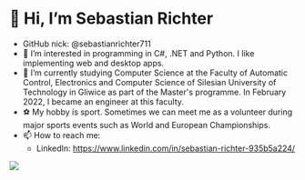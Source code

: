 # 👋 Hi, I’m Sebastian Richter
- GitHub nick: @sebastianrichter711
- 👀 I’m interested in programming in C#, .NET and Python. I like implementing web and desktop apps.
- 🌱 I’m currently studying Computer Science at the Faculty of Automatic Control, Electronics and Computer Science of Silesian University of Technology in Gliwice as part of the Master's programme. In February 2022, I became an engineer at this faculty.  
- ⚽️ My hobby is sport. Sometimes we can meet me as a volunteer during major sports events such as World and European Championships.
- 📫 How to reach me:
    - LinkedIn: https://www.linkedin.com/in/sebastian-richter-935b5a224/

![](https://komarev.com/ghpvc/?username=sebastianrichter711&color=green)

<!---
sebastianrichter711/sebastianrichter711 is a ✨ special ✨ repository because its `README.md` (this file) appears on your GitHub profile.
You can click the Preview link to take a look at your changes.
--->
